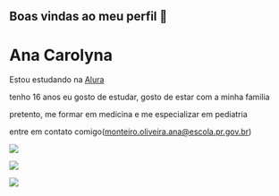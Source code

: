 ## Boas vindas ao meu perfil 💙
# Ana Carolyna 

Estou estudando na [Alura](https://www.alura.com.br/)

tenho 16 anos
eu gosto de estudar, gosto de estar com a minha familia

pretento, me formar em medicina e me especializar em pediatria 

entre em contato comigo(monteiro.oliveira.ana@escola.pr.gov.br)

![](https://media.tenor.com/MCBkr6dWLkUAAAAM/corinthians-rodrigo-garro.gif)

![](https://media.tenor.com/hbiKUexSQmMAAAAM/renato-augusto.gif)

![](https://media.tenor.com/i-dlL023IM4AAAAM/pedri-pedri-barca.gif)
